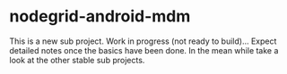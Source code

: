 # nodegrid-android-mdm
This is a new sub project.
Work in progress (not ready to build)... Expect detailed notes once the basics have been done.
In the mean while take a look at the other stable sub projects.
